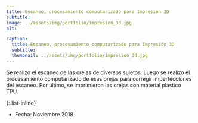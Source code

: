 ```yaml
---
title: Escaneo, procesamiento computarizado para Impresión 3D
subtitle: 
image: ../assets/img/portfolio/impresion_3d.jpg
alt: 

caption:
  title: Escaneo, procesamiento computarizado para Impresión 3D
  subtitle: 
  thumbnail: ../assets/img/portfolio/impresion_3d.jpg
---
```

Se realizo el escaneo de las orejas de diversos sujetos. Luego se realizo el procesamiento computarizado de esas orejas para corregir imperfecciones del escaneo. Por último, se imprimieron las orejas con material plástico TPU.

{:.list-inline}
- Fecha: Noviembre 2018


